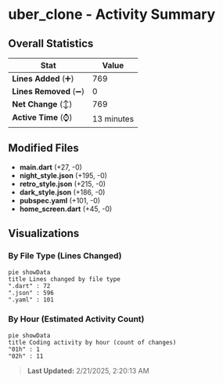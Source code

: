 # uber_clone - Activity Summary 

## Overall Statistics

| Stat                   | Value                                                             |
| ---------------------- | ----------------------------------------------------------------- |
| **Lines Added** (➕)   | 769                                          |
| **Lines Removed** (➖) | 0                                        |
| **Net Change** (↕)    | 769                |
| **Active Time** (⌚)   | 13 minutes |


## Modified Files
- **main.dart** (+27, -0)
- **night_style.json** (+195, -0)
- **retro_style.json** (+215, -0)
- **dark_style.json** (+186, -0)
- **pubspec.yaml** (+101, -0)
- **home_screen.dart** (+45, -0)

## Visualizations

### By File Type (Lines Changed)

```mermaid
pie showData
title Lines changed by file type
".dart" : 72
".json" : 596
".yaml" : 101
```

### By Hour (Estimated Activity Count)

```mermaid
pie showData
title Coding activity by hour (count of changes)
"01h" : 1
"02h" : 11
```


> **Last Updated:** 2/21/2025, 2:20:13 AM
